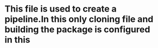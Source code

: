 # This file is used to create a pipeline.In this only cloning file and building the package is configured in this
